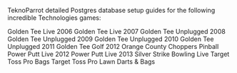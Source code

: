 TeknoParrot detailed Postgres database setup guides for the following incredible Technologies games:

Golden Tee Live 2006
Golden Tee Live 2007
Golden Tee Unplugged 2008
Golden Tee Unplugged 2009
Golden Tee Unplugged 2010
Golden Tee Unplugged 2011
Golden Tee Golf 2012
Orange County Choppers Pinball
Power Putt Live 2012
Power Putt Live 2013
Silver Strike Bowling Live
Target Toss Pro Bags
Target Toss Pro Lawn Darts & Bags
